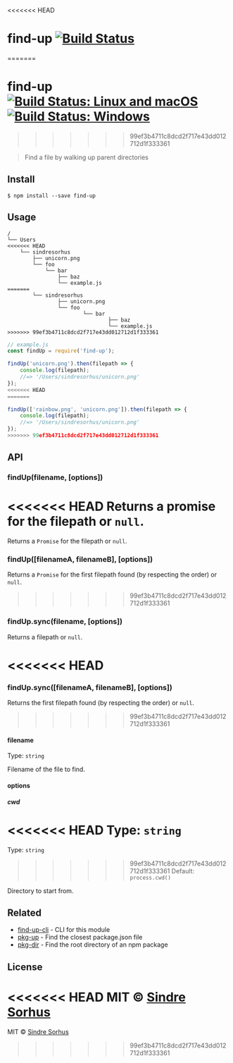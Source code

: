 <<<<<<< HEAD
# find-up [![Build Status](https://travis-ci.org/sindresorhus/find-up.svg?branch=master)](https://travis-ci.org/sindresorhus/find-up)
=======
# find-up [![Build Status: Linux and macOS](https://travis-ci.org/sindresorhus/find-up.svg?branch=master)](https://travis-ci.org/sindresorhus/find-up) [![Build Status: Windows](https://ci.appveyor.com/api/projects/status/l0cyjmvh5lq72vq2/branch/master?svg=true)](https://ci.appveyor.com/project/sindresorhus/find-up/branch/master)
>>>>>>> 99ef3b4711c8dcd2f717e43dd012712d1f333361

> Find a file by walking up parent directories


## Install

```
$ npm install --save find-up
```


## Usage

```
/
└── Users
<<<<<<< HEAD
    └── sindresorhus
        ├── unicorn.png
        └── foo
            └── bar
                ├── baz
                └── example.js
=======
		└── sindresorhus
				├── unicorn.png
				└── foo
						└── bar
								├── baz
								└── example.js
>>>>>>> 99ef3b4711c8dcd2f717e43dd012712d1f333361
```

```js
// example.js
const findUp = require('find-up');

findUp('unicorn.png').then(filepath => {
	console.log(filepath);
	//=> '/Users/sindresorhus/unicorn.png'
});
<<<<<<< HEAD
=======

findUp(['rainbow.png', 'unicorn.png']).then(filepath => {
	console.log(filepath);
	//=> '/Users/sindresorhus/unicorn.png'
});
>>>>>>> 99ef3b4711c8dcd2f717e43dd012712d1f333361
```


## API

### findUp(filename, [options])

<<<<<<< HEAD
Returns a promise for the filepath or `null`.
=======
Returns a `Promise` for the filepath or `null`.

### findUp([filenameA, filenameB], [options])

Returns a `Promise` for the first filepath found (by respecting the order) or `null`.
>>>>>>> 99ef3b4711c8dcd2f717e43dd012712d1f333361

### findUp.sync(filename, [options])

Returns a filepath or `null`.

<<<<<<< HEAD
=======
### findUp.sync([filenameA, filenameB], [options])

Returns the first filepath found (by respecting the order) or `null`.

>>>>>>> 99ef3b4711c8dcd2f717e43dd012712d1f333361
#### filename

Type: `string`

Filename of the file to find.

#### options

##### cwd

<<<<<<< HEAD
Type: `string`  
=======
Type: `string`<br>
>>>>>>> 99ef3b4711c8dcd2f717e43dd012712d1f333361
Default: `process.cwd()`

Directory to start from.


## Related

- [find-up-cli](https://github.com/sindresorhus/find-up-cli) - CLI for this module
- [pkg-up](https://github.com/sindresorhus/pkg-up) - Find the closest package.json file
- [pkg-dir](https://github.com/sindresorhus/pkg-dir) - Find the root directory of an npm package


## License

<<<<<<< HEAD
MIT © [Sindre Sorhus](http://sindresorhus.com)
=======
MIT © [Sindre Sorhus](https://sindresorhus.com)
>>>>>>> 99ef3b4711c8dcd2f717e43dd012712d1f333361
